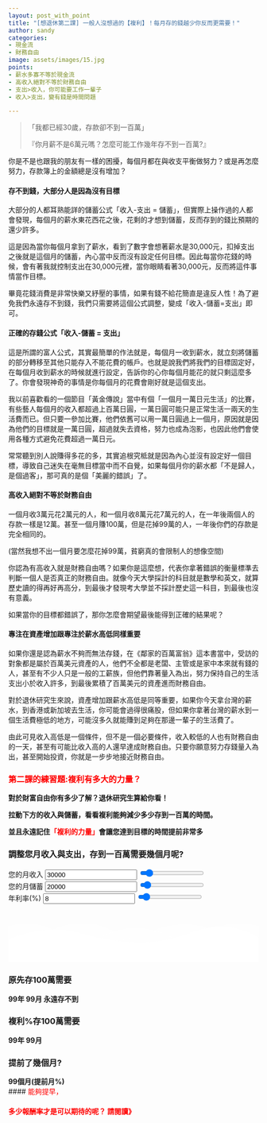 ```yaml
---
layout: post_with_point
title: "[想退休第二課] 一般人沒想過的【複利】！每月存的錢越少你反而更需要！"
author: sandy
categories:
- 現金流
- 財務自由
image: assets/images/15.jpg
points:
- 薪水多寡不等於現金流
- 高收入絕對不等於財務自由
- 支出>收入，你可能要工作一輩子
- 收入>支出，變有錢是時間問題

---
```

> 「我都已經30歲，存款卻不到一百萬」
>
> 『你月薪不是6萬元嗎？怎麼可能工作幾年存不到一百萬?』

你是不是也跟我的朋友有一樣的困擾，每個月都在與收支平衡做努力？或是再怎麼努力，存款簿上的金額總是沒有增加？

#### 存不到錢，大部分人是因為沒有目標

大部分的人都耳熟能詳的儲蓄公式「收入-支出 = 儲蓄」，但實際上操作過的人都會發現，每個月的薪水東花西花之後，花剩的才想到儲蓄，反而存到的錢比預期的還少許多。

這是因為當你每個月拿到了薪水，看到了數字會想著薪水是30,000元，扣掉支出之後就是這個月的儲蓄，內心當中反而沒有設定任何目標。因此每當你花錢的時候，會有著我就控制支出在30,000元裡，當你眼睛看著30,000元，反而將這件事情當作目標。

畢竟花錢消費是非常快樂又紓壓的事情，如果有錢不給花簡直是違反人性！為了避免我們永遠存不到錢，我們只需要將這個公式調整，變成「收入-儲蓄=支出」即可。

#### 正確的存錢公式「收入-儲蓄 = 支出」

這是所謂的富人公式，其實最簡單的作法就是，每個月一收到薪水，就立刻將儲蓄的部分轉移至其他只能存入不能花費的帳戶。也就是說我們將我們的目標固定好，在每個月收到薪水的時候就進行設定，告訴你的心你每個月能花的就只剩這麼多了。你會發現神奇的事情是你每個月的花費會剛好就是這個支出。

我以前喜歡看的一個節目「黃金傳說」當中有個「一個月一萬日元生活」的比賽，有些藝人每個月的收入都超過上百萬日圓，一萬日圓可能只是正常生活一兩天的生活費而已。但只要一參加比賽，他們依舊可以用一萬日圓過上一個月，原因就是因為他們的目標就是一萬日圓，超過就失去資格，努力也成為泡影，也因此他們會使用各種方式避免花費超過一萬日元。

常常聽到別人說賺得多花的多，其實追根究柢就是因為內心並沒有設定好一個目標，導致自己迷失在毫無目標當中而不自覺，如果每個月你的薪水都「不是歸人，是個過客」，那可真的是個「美麗的錯誤」了。

#### 高收入絕對不等於財務自由

一個月收3萬元花2萬元的人，和一個月收8萬元花7萬元的人，在一年後兩個人的存款一樣是12萬。甚至一個月賺100萬，但是花掉99萬的人，一年後你們的存款是完全相同的。

(當然我想不出一個月要怎麼花掉99萬，貧窮真的會限制人的想像空間)

你認為有高收入就是財務自由嗎？如果你是這麼想，代表你拿著錯誤的衡量標準去判斷一個人是否真正的財務自由。就像今天大學採計的科目就是數學和英文，就算歷史讀的得再好再高分，到最後才發現考大學並不採計歷史這一科目，到最後也沒有意義。

如果當你的目標都錯誤了，那你怎麼會期望最後能得到正確的結果呢？

#### 專注在資產增加跟專注於薪水高低同樣重要

如果你還是認為薪水不夠而無法存錢，在《鄰家的百萬富翁》這本書當中，受訪的對象都是屬於百萬美元資產的人，他們不全都是老闆、主管或是家中本來就有錢的人，甚至有不少人只是一般的工薪族，但他們靠著量入為出，努力保持自己的生活支出小於收入許多，到最後累積了百萬美元的資產進而財務自由。

對於退休研究生來說，資產增加跟薪水高低是同等重要，如果你今天拿台灣的薪水，到香港或新加坡去生活，你可能會過得很痛股，但如果你拿著台灣的薪水到一個生活費極低的地方，可能沒多久就能賺到足夠在那邊一輩子的生活費了。

由此可見收入高低是一個條件，但不是一個必要條件，收入較低的人也有財務自由的一天，甚至有可能比收入高的人還早達成財務自由。只要你願意努力存錢量入為出，甚至開始投資，你就是一步步地接近財務自由。

### <font color="red">第二課的練習題:複利有多大的力量？</font>

**對於財富自由你有多少了解？退休研究生算給你看！**

**拉動下方的收入與儲蓄，看看複利能夠減少多少存到一百萬的時間。**

**並且永遠記住<font color="red">「複利的力量」</font>會讓您達到目標的時間提前非常多**

<div class="card g-brd-teal rounded-0 mt-2">
    <h3 class="card-header h5 text-white g-bg-teal g-brd-transparent rounded-0"> 調整您月收入與支出，存到一百萬需要幾個月呢? </h3>
    <div class="row card-block">
        <div class="col-sm-4">
            <div class="form-group"> <label for="myinput">您的月收入</label> <input type="text" id="income" class="form-control currency" value="30000" min="0" max="300000" oninput="income_slider.value=income.value"> <input type="range" id="income_slider" class="form-control-range" value="30000" min="0" max="300000" oninput="income.value=income_slider.value"> <small></small> </div>
        </div>
        <div class="col-sm-4">
            <div class="form-group"> <label for="myinput">您的月儲蓄</label> <input type="text" id="saving" class="form-control currency" value="20000" min="0" max="300000" oninput="saving_slider.value=saving.value"> <input type="range" id="saving_slider" class="form-control-range" value="20000" min="0" max="300000" oninput="saving.value=saving_slider.value"> <small></small> </div>
        </div>
        <div class="col-sm-4">
            <div class="form-group"> <label for="myinput">年利率(%)</label> <input type="text" id="apy" class="form-control percent" value="8" min="0" max="100" oninput="apy_slider.value=apy.value"> <input type="range" id="apy_slider" class="form-control-range" value="8" min="0" max="100" oninput="apy.value=apy_slider.value"> <small></small> </div>
        </div>
    </div>
    <div class="row card-block">
        <div class="col-md-8" id="chartHere"> <canvas id="myChart"></canvas> </div>
        <div class="col-md-4">
            <!-- Article -->
            <div class="u-shadow-v21 u-shadow-v21--hover g-bg-white text-center g-overflow-hidden g-rounded-4 g-pos-rel g-z-index-2 g-cursor-pointer g-transition-0_3">
                <div class="g-bg-primary g-pos-rel g-px-20 g-py-70"> <svg class="g-pos-abs g-bottom-0 g-left-0 g-right-0" version="1.1" preserveAspectRatio="none" xmlns="http://www.w3.org/2000/svg" xmlns:xlink="http://www.w3.org/1999/xlink" width="100%" height="70px" viewBox="0 0 300 70">
                        <path d="M30.913,43.944c0,0,42.911-34.464,87.51-14.191c77.31,35.14,113.304-1.952,146.638-4.729 c48.654-4.056,69.94,16.218,69.94,16.218v54.396H30.913V43.944z" opacity="0.6" fill="#ffffff"></path>
                        <path d="M-35.667,44.628c0,0,42.91-34.463,87.51-14.191c77.31,35.141,113.304-1.952,146.639-4.729 c48.653-4.055,69.939,16.218,69.939,16.218v54.396H-35.667V44.628z" opacity="0.6" fill="#ffffff"></path>
                        <path d="M43.415,98.342c0,0,48.283-68.927,109.133-68.927c65.886,0,97.983,67.914,97.983,67.914v3.716 H42.401L43.415,98.342z" opacity="0.7" fill="#ffffff"></path>
                        <path d="M-34.667,62.998c0,0,56-45.667,120.316-27.839C167.484,57.842,197,41.332,232.286,30.428 c53.07-16.399,104.047,36.903,104.047,36.903l1.333,36.667l-372-2.954L-34.667,62.998z" fill="#ffffff"></path>
                    </svg>
                    <h3 class="h6 text-uppercase g-color-white-opacity-0_8 g-letter-spacing-3 g-mb-20">原先存100萬需要</h3> <strong class="d-block g-color-white g-font-size-50 g-line-height-0_7 g-mb-20"> <span id="year_block"><span id="years">99</span><span class="g-font-size-default">年</span></span> <span id="month_block"><span id="months">99</span><span class="g-font-size-default">月</span></span> <span id="never" class="g-font-size-30 g-color-red">永遠存不到</span> </strong>
                    <h3 class="h6 text-uppercase g-color-white-opacity-0_8 g-letter-spacing-3 g-mb-20">複利<span id="apy_span"></span>%存100萬需要</h3> <strong class="d-block g-color-white g-font-size-50 g-line-height-0_7 g-mb-20"> <span id="apy_year_block"><span id="apy_years">99</span><span class="g-font-size-default">年</span></span> <span id="apy_month_block"><span id="apy_months">99</span><span class="g-font-size-default">月</span></span> </strong>
                    <h3 class="h6 text-uppercase g-color-white-opacity-0_8 g-letter-spacing-3 g-mb-20">提前了幾個月?</h3> <strong class="d-block g-color-white g-font-size-50 g-line-height-0_7 g-mb-20"> <span id="early_months">99</span><span class="g-font-size-default">個月</span><span class="g-font-size-default">(提前<span id="early_percent">月</span>%)</span></strong>
                </div>
            </div> <!-- End Article -->
        </div>
    </div>
</div>
#### <font color="red">能夠提早，</font>

#### <font color="red">多少報酬率才是可以期待的呢？ 請閱讀》</font>

<script type="text/javascript">
$(document).ready(function() {
    
    $('[data-toggle="tooltip"]').tooltip();
    Calculate();
    
    $(".form-control-range").change(function() {
        Calculate();
    });
    $('.form-control').bind("change", function() {
        Calculate(); 
    });
    
    $('.currency').mask("#,##0", { reverse: true });
    $('.percent').mask("#,##0%", { reverse: true });

});

function Calculate() {

    var income = accounting.unformat($("#income").val());
    $("#saving").prop("max", income);
    $("#saving_slider").prop("max", income);
    var saving = accounting.unformat($("#saving").val());
    var apy = 1+(accounting.unformat($("#apy").val())/100);
    
//    alert(apy);
    var cashflow = saving;
    
    $("#cashflow").html(cashflow);
    
    if (cashflow > 0) {
    
        $("#never").hide();
    
        total_month = Math.ceil(1000000 / cashflow);
        years = Math.floor(total_month / 12)
        months = total_month % 12;
        if (years > 0) {
            $("#year_block").show();
            $("#years").html(years);
        } else {
            $("#year_block").hide();
            $("#years").html(years);
        }
        if (months > 0) {
            $("#month_block").show();
            $("#months").html(months);
        } else {
            $("#month_block").hide();
            $("#months").html(months);
        }
    } else {
        $("#year_block").hide();
        $("#month_block").hide();
        $("#never").show();
    }
    

    var labels_months = [];
    labels_months.length = 0;
    for(i=1;i<=total_month;i++){
        labels_months.push(i);
    }

    var summary = 0;

    var result_with_apy = [];
    result_with_apy.length = 0;
    var month_apy = Math.pow(apy,1/12);
    for(i=1;i<=total_month;i++){
        summary *= month_apy;
        summary += saving;
        result_with_apy.push(summary);
        if(summary>=1000000){
            total_month_apy = i;
            break;
        }
    }

    $("#apy_span").html(accounting.unformat($("#apy").val()));
    years = Math.floor(total_month_apy / 12)
    months = total_month_apy % 12;

    if (years > 0) {
        $("#apy_year_block").show();
        $("#apy_years").html(years);
    } else {
        $("#apy_year_block").hide();
        $("#apy_years").html(years);
    }
    if (months > 0) {
        $("#apy_month_block").show();
        $("#apy_months").html(months);
    } else {
        $("#apy_month_block").hide();
        $("#apy_months").html(months);
    }

    $("#early_months").html(total_month - total_month_apy);
    $("#early_percent").html(Math.floor(((total_month - total_month_apy)/total_month)*100));
    

    var result_without_apy = [];
    result_without_apy.length = 0;
    summary = 0;
    for(i=1;i<=total_month;i++){
        summary += saving;
        result_without_apy.push(summary);
    }


    $("#chartHere").html('<canvas id="myChart"></canvas>');

    var ctx = document.getElementById('myChart').getContext('2d');
    window.myChart = new Chart(ctx, {
        type: 'bar',
        data: {
            labels: labels_months,
            datasets: [{
                label: "有複利",
                backgroundColor: "#f6a41c",
                data: result_with_apy
            },{
                label: "無複利",
                backgroundColor: "#0d963d",
                data: result_without_apy
            }]
        },
        options: {
            legend: { display: false },
            title: {
                display: true,
                text: '您的每月現金流'
            },
            scales: {
                yAxes: [{
                    ticks: {
                        beginAtZero: true
                    }
                }]
            }
        }
    });

/*
    window.myChart.data.label = labels_months;
    window.myChart.data.datasets.data = result_with_apy;
    window.myChart.update();*/

}
</script>